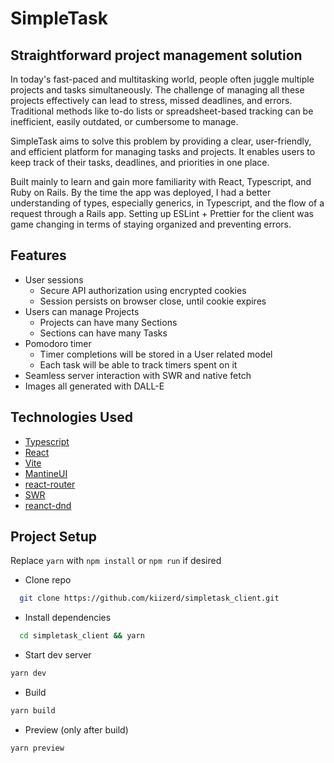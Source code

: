 # SimpleTask

<!-- A brief description of what your project does and who it's for -->

## Straightforward project management solution
In today's fast-paced and multitasking world, people often juggle multiple projects and tasks simultaneously. The challenge of managing all these projects effectively can lead to stress, missed deadlines, and errors. Traditional methods like to-do lists or spreadsheet-based tracking can be inefficient, easily outdated, or cumbersome to manage.

SimpleTask aims to solve this problem by providing a clear, user-friendly, and efficient platform for managing tasks and projects. It enables users to keep track of their tasks, deadlines, and priorities in one place.

Built mainly to learn and gain more familiarity with React, Typescript, and Ruby on Rails.
By the time the app was deployed, I had a better understanding of types, especially generics, in Typescript, and the flow of a request through a Rails app.
Setting up ESLint + Prettier for the client was game changing in terms of staying organized and preventing errors.

## Features

- User sessions
  - Secure API authorization using encrypted cookies
  - Session persists on browser close, until cookie expires
- Users can manage Projects
  - Projects can have many Sections
  - Sections can have many Tasks
- Pomodoro timer
  - Timer completions will be stored in a User related model
  - Each task will be able to track timers spent on it
- Seamless server interaction with SWR and native fetch
- Images all generated with DALL-E

## Technologies Used

- [Typescript](https://github.com/microsoft/TypeScript/#readme)
- [React](https://github.com/facebook/react)
- [Vite](https://github.com/vitejs/vite)
- [MantineUI](https://github.com/mantinedev/mantine)
- [react-router](https://github.com/remix-run/react-router)
- [SWR](https://github.com/vercel/swr)
- [reanct-dnd](https://github.com/react-dnd/react-dnd)

## Project Setup

Replace `yarn` with `npm install` or `npm run` if desired

- Clone repo

```sh
  git clone https://github.com/kiizerd/simpletask_client.git
```

- Install dependencies

```sh
  cd simpletask_client && yarn
```

- Start dev server

```sh
yarn dev
```

- Build

```sh
yarn build
```

- Preview (only after build)

```sh
yarn preview
```
